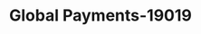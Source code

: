 ---
f_zip-code: 54020
f_state-code: WI
title: Global Payments-19019
f_phone: 715-294-2288
f_city-only: Osceola
f_address: 102 North Cascade Osceola
f_location-unique-id: '19019'
slug: global-payments-19019
updated-on: '2024-05-30T13:46:58.046Z'
created-on: '2024-05-30T13:36:59.803Z'
published-on: '2024-05-30T13:54:32.469Z'
f_city-state: cms/city/osceola-wi.md
f_company: cms/company/global-payments.md
f_state: cms/state/wisconsin.md
layout: '[payday-loan].html'
tags: payday-loan
---